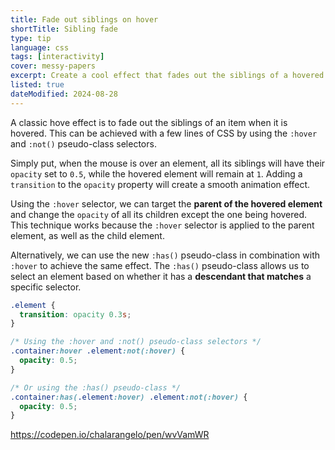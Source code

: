 ```yaml
---
title: Fade out siblings on hover
shortTitle: Sibling fade
type: tip
language: css
tags: [interactivity]
cover: messy-papers
excerpt: Create a cool effect that fades out the siblings of a hovered item with a few lines of CSS.
listed: true
dateModified: 2024-08-28
---
```


A classic hove effect is to fade out the siblings of an item when it is hovered. This can be achieved with a few lines of CSS by using the `:hover` and `:not()` pseudo-class selectors.

Simply put, when the mouse is over an element, all its siblings will have their `opacity` set to `0.5`, while the hovered element will remain at `1`. Adding a `transition` to the `opacity` property will create a smooth animation effect.

Using the `:hover` selector, we can target the **parent of the hovered element** and change the `opacity` of all its children except the one being hovered. This technique works because the `:hover` selector is applied to the parent element, as well as the child element.

Alternatively, we can use the new `:has()` pseudo-class in combination with `:hover` to achieve the same effect. The `:has()` pseudo-class allows us to select an element based on whether it has a **descendant that matches** a specific selector.

```css
.element {
  transition: opacity 0.3s;
}

/* Using the :hover and :not() pseudo-class selectors */
.container:hover .element:not(:hover) {
  opacity: 0.5;
}

/* Or using the :has() pseudo-class */
.container:has(.element:hover) .element:not(:hover) {
  opacity: 0.5;
}
```

https://codepen.io/chalarangelo/pen/wvVamWR
